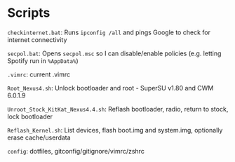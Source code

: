 Scripts
=======

`checkinternet.bat`: Runs `ipconfig /all` and pings Google to check for internet connectivity

`secpol.bat`: Opens `secpol.msc` so I can disable/enable policies (e.g. letting Spotify run in `%AppData%`)

`.vimrc`: current .vimrc

`Root_Nexus4.sh`: Unlock bootloader and root - SuperSU v1.80 and CWM 6.0.1.9

`Unroot_Stock_KitKat_Nexus4.4.sh`: Reflash bootloader, radio, return to stock, lock bootloader

`Reflash_Kernel.sh`: List devices, flash boot.img and system.img, optionally erase cache/userdata

`config`: dotfiles, gitconfig/gitignore/vimrc/zshrc
